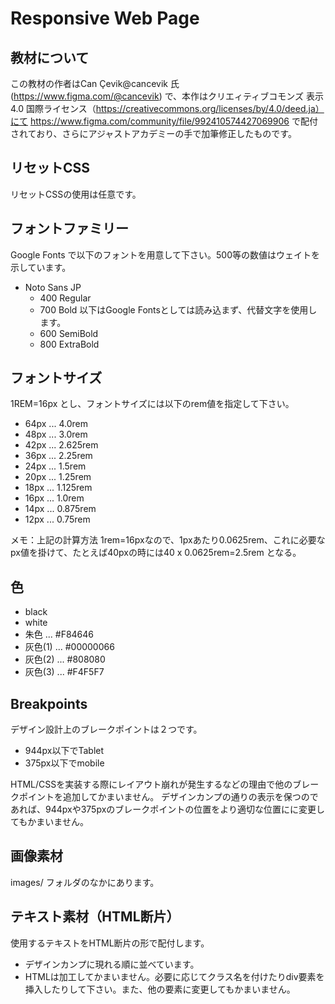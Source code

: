 # Responsive Web Page

## 教材について

この教材の作者はCan Çevik@cancevik 氏(https://www.figma.com/@cancevik) で、本作はクリエィティブコモンズ 表示 4.0 国際ライセンス（https://creativecommons.org/licenses/by/4.0/deed.ja）にて https://www.figma.com/community/file/992410574427069906 で配付されており、さらにアジャストアカデミーの手で加筆修正したものです。

## リセットCSS

リセットCSSの使用は任意です。

## フォントファミリー

Google Fonts で以下のフォントを用意して下さい。500等の数値はウェイトを示しています。

- Noto Sans JP
	- 400 Regular
	- 700 Bold
	以下はGoogle Fontsとしては読み込まず、代替文字を使用します。
	- 600 SemiBold
	- 800 ExtraBold

## フォントサイズ

1REM=16px とし、フォントサイズには以下のrem値を指定して下さい。

- 64px ... 4.0rem
- 48px ... 3.0rem
- 42px ... 2.625rem
- 36px ... 2.25rem
- 24px ... 1.5rem
- 20px ... 1.25rem
- 18px ... 1.125rem
- 16px ... 1.0rem
- 14px ... 0.875rem
- 12px ... 0.75rem

メモ：上記の計算方法
1rem=16pxなので、1pxあたり0.0625rem、これに必要なpx値を掛けて、たとえば40pxの時には40 x 0.0625rem=2.5rem となる。

## 色

- black
- white
- 朱色 ... #F84646
- 灰色(1) ... #00000066
- 灰色(2) ... #808080
- 灰色(3) ... #F4F5F7

## Breakpoints

デザイン設計上のブレークポイントは２つです。

- 944px以下でTablet
- 375px以下でmobile

HTML/CSSを実装する際にレイアウト崩れが発生するなどの理由で他のブレークポイントを追加してかまいません。
デザインカンプの通りの表示を保つのであれば、944pxや375pxのブレークポイントの位置をより適切な位置にに変更してもかまいません。

## 画像素材

images/ フォルダのなかにあります。

## テキスト素材（HTML断片）

使用するテキストをHTML断片の形で配付します。
- デザインカンプに現れる順に並べています。
- HTMLは加工してかまいません。必要に応じてクラス名を付けたりdiv要素を挿入したりして下さい。また、他の要素に変更してもかまいません。

